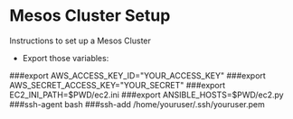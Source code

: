 Mesos Cluster Setup
============

Instructions to set up a Mesos Cluster

- Export those variables:

###export AWS_ACCESS_KEY_ID="YOUR_ACCESS_KEY"
###export AWS_SECRET_ACCESS_KEY="YOUR_SECRET"
###export EC2_INI_PATH=$PWD/ec2.ini
###export ANSIBLE_HOSTS=$PWD/ec2.py
###ssh-agent bash
###ssh-add /home/youruser/.ssh/youruser.pem


